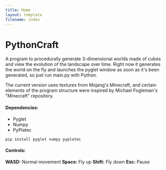 ```yaml
---
title: Home
layout: template
filename: index
---
```


# PythonCraft
A program to procedurally generate 3-dimensional worlds made of cubes and view the evolution of the landscape over time. Right now it generates the world on the fly and launches the pyglet window as soon as it's been generated, so just run main.py with Python. 

The current version uses textures from Mojang's Minecraft, and certain elements of the program structure were inspired by Michael Fogleman's "Minecraft" repository.

#### Dependencies:
* Pyglet
* Numpy
* PyPlatec

`pip install pyglet numpy pyplatec`

#### Controls:
__WASD:__ Normal movement
__Space:__ Fly up
__Shift:__ Fly down
__Esc:__ Pause